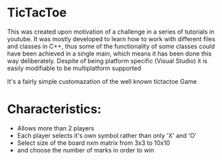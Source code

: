 TicTacToe
=========

This was created upon motivation of a challenge in a series of tutorials in youtube.
It was mostly developed to learn how to work with different files and classes in C++,
thus some of the functionality of some classes could have been achieved in a single main,
which means it has been done this way deliberately.
Despite of being platform specific (Visual Studio) it is easily modifiable to be multiplatform supported


It's a fairly simple customazation of the well known tictactoe Game

Characteristics:
=========
* Allows more than 2 players
* Each player selects it's own symbol rather than only 'X' and 'O'
* Select size of the board nxm matrix from 3x3 to 10x10
* and choose the number of marks in order to win
